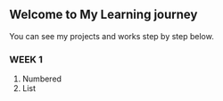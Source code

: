 ## Welcome to My Learning journey

You can see my projects and works step by step below.

### WEEK 1

1. Numbered
2. List


